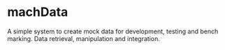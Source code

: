 # machData
A simple system to create mock data for development, testing and bench marking. Data retrieval, manipulation and integration.

